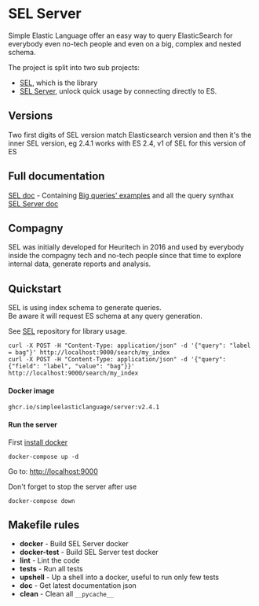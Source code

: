 # SEL Server
Simple Elastic Language offer an easy way to query ElasticSearch for everybody even no-tech people and even on a big, complex and nested schema.  
  
The project is split into two sub projects:  
- [SEL](https://github.com/SimpleElasticLanguage/sel), which is the library  
- [SEL Server](https://github.com/SimpleElasticLanguage/sel_server), unlock quick usage by connecting directly to ES.  


## Versions
Two first digits of SEL version match Elasticsearch version and then it's the inner SEL version, eg 2.4.1 works with ES 2.4, v1 of SEL for this version of ES


## Full documentation
[SEL doc](https://simpleelasticlanguage.github.io/sel) - Containing [Big queries' examples](https://simpleelasticlanguage.github.io/sel/query_guide.html#big-examples) and all the query synthax  
[SEL Server doc](https://simpleelasticlanguage.github.io/server/)  


## Compagny
SEL was initially developed for Heuritech in 2016 and used by everybody inside the compagny tech and no-tech people since that time to explore internal data, generate reports and analysis.


## Quickstart
SEL is using index schema to generate queries.  
Be aware it will request ES schema at any query generation.  
  
See [SEL](https://github.com/SimpleElasticLanguage/sel) repository for library usage.  
  
```
curl -X POST -H "Content-Type: application/json" -d '{"query": "label = bag"}' http://localhost:9000/search/my_index
curl -X POST -H "Content-Type: application/json" -d '{"query": {"field": "label", "value": "bag"}}' http://localhost:9000/search/my_index
```


#### Docker image
```
ghcr.io/simpleelasticlanguage/server:v2.4.1
```

#### Run the server
First [install docker](https://docs.docker.com/get-docker/)  
  
```
docker-compose up -d
```
Go to: [http://localhost:9000](http://localhost:9000)  
  
Don't forget to stop the server after use  
```
docker-compose down
```
  
## Makefile rules  
  
 - **docker** - Build SEL Server docker
 - **docker-test** - Build SEL Server test docker
 - **lint** - Lint the code
 - **tests** - Run all tests
 - **upshell** - Up a shell into a docker, useful to run only few tests
 - **doc** - Get latest documentation json
 - **clean** - Clean all `__pycache__`